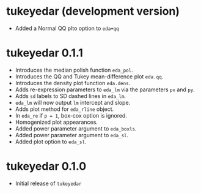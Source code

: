 # tukeyedar (development version)
* Added a Normal QQ plto option to `eda+qq`

# tukeyedar 0.1.1

* Introduces the median polish function `eda_pol`.
* Introduces the QQ and Tukey mean-difference plot `eda.qq`.
* Introduces the density plot function `eda.dens`.
* Adds re-expression parameters to `eda_lm` via the parameters `px` and `py`.
* Adds `sd` labels to SD dashed lines in `eda_lm`.
* `eda_lm` will now output `lm` intercept and slope.
* Adds plot method for `eda_rline` object.
* In `eda_re` if `p = 1`, box-cox option is ignored.
* Homogenized plot appearances.
* Added power parameter argument to `eda_boxls`.
* Added power parameter argument to `eda_sl`.
* Added plot option to `eda_sl`.

# tukeyedar 0.1.0

* Initial release of `tukeyedar`

